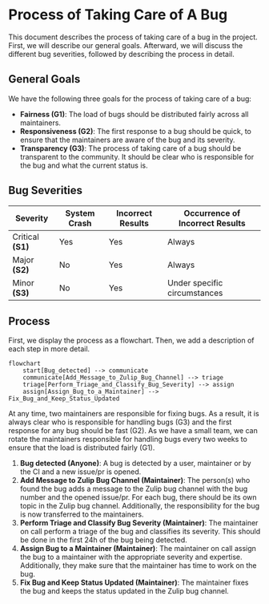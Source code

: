 # Process of Taking Care of A Bug
This document describes the process of taking care of a bug in the project.
First, we will describe our general goals.
Afterward, we will discuss the different bug severities, followed by describing the process in detail.

## General Goals
We have the following three goals for the process of taking care of a bug:
 - **Fairness (G1)**: The load of bugs should be distributed fairly across all maintainers.
 - **Responsiveness (G2)**: The first response to a bug should be quick, to ensure that the maintainers are aware of the bug and its severity.
 - **Transparency (G3)**: The process of taking care of a bug should be transparent to the community. It should be clear who is responsible for the bug and what the current status is.

## Bug Severities

| Severity      | System Crash | Incorrect Results | Occurrence of Incorrect Results |
|---------------|--------------|-------------------|---------------------------------|
| Critical **(S1)** |  Yes         | Yes               | Always                          |
| Major **(S2)**    | No           | Yes               | Always                          |
| Minor **(S3)**    | No           | Yes               | Under specific circumstances    |

## Process
First, we display the process as a flowchart.
Then, we add a description of each step in more detail.

```mermaid
flowchart
    start[Bug_detected] --> communicate
    communicate[Add_Message_to_Zulip_Bug_Channel] --> triage
    triage[Perform_Triage_and_Classify_Bug_Severity] --> assign   
    assign[Assign_Bug_to_a_Maintainer] --> Fix_Bug_and_Keep_Status_Updated
```

At any time, two maintainers are responsible for fixing bugs. As a result, it is always clear who is responsible for handling bugs (G3) and the first response for any bug should be fast (G2).
As we have a small team, we can rotate the maintainers responsible for handling bugs every two weeks to ensure that the load is distributed fairly (G1).

1. **Bug detected (Anyone)**: A bug is detected by a user, maintainer or by the CI and a new issue/pr is opened.
2. **Add Message to Zulip Bug Channel (Maintainer)**: The person(s) who found the bug adds a message to the Zulip bug channel with the bug number and the opened issue/pr. For each bug, there should be its own topic in the Zulip bug channel. Additionally, the responsibility for the bug is now transferred to the maintainers.
3. **Perform Triage and Classify Bug Severity (Maintainer)**: The maintainer on call perform a triage of the bug and classifies its severity. This should be done in the first 24h of the bug being detected.
4. **Assign Bug to a Maintainer (Maintainer)**: The maintainer on call assign the bug to a maintainer with the appropriate severity and expertise. Additionally, they make sure that the maintainer has time to work on the bug.
5. **Fix Bug and Keep Status Updated (Maintainer)**: The maintainer fixes the bug and keeps the status updated in the Zulip bug channel.
